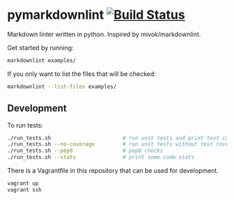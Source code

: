 # pymarkdownlint [![Build Status](https://travis-ci.org/jorisroovers/pymarkdownlint.svg?branch=master)](https://travis-ci.org/jorisroovers/pymarkdownlint)
Markdown linter written in python. Inspired by mivok/markdownlint.

Get started by running:
```bash
markdownlint examples/
```

If you only want to list the files that will be checked: 
```bash
markdownlint --list-files examples/
```

## Development ##

To run tests:
```bash
./run_tests.sh                       # run unit tests and print test coverage
./run_tests.sh --no-coverage         # run unit tests without test coverage
./run_tests.sh --pep8                # pep8 checks
./run_tests.sh --stats               # print some code stats
```

There is a Vagrantfile in this repository that can be used for development.
```bash
vagrant up
vagrant ssh
```
